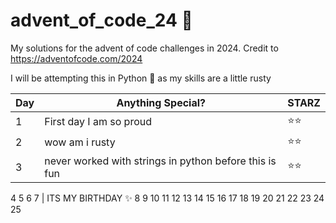 # advent_of_code_24 🤶
My solutions for the advent of code challenges in 2024. Credit to https://adventofcode.com/2024

I will be attempting this in Python 🐍 as my skills are a little rusty

| Day | Anything Special? | STARZ
| ----------- | ----------- | ----------- |
1 | First day I am so proud | ⭐⭐
2 | wow am i rusty | ⭐⭐
3 | never worked with strings in python before this is fun | ⭐⭐
4
5
6
7 | ITS MY BIRTHDAY ✨
8
9
10
11
12
13
14
15
16
17
18
19
20
21
22
23
24
25
